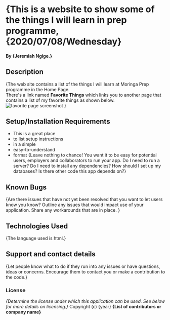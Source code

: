 # {This is a website to show some of the things I will learn in prep programme, {2020/07/08/Wednesday} 
#### By **{Jeremiah Ngige.}**
## Description
{The web site contains a list of the things I will learn at Moringa Prep programme in the Home Page.<br/>
 There's a link named **Favorite Things** which links you to another page that contains a list of my favorite things as shown below.<br/>
 ![favorite page screenshot](https://github.com/JeremiahNgige/first-webpage/blob/master/images/favpage%20.png)
 }
## Setup/Installation Requirements
* This is a great place
* to list setup instructions
* in a simple
* easy-to-understand
* format
{Leave nothing to chance! You want it to be easy for potential users, employers and collaborators to run your app. Do I need to run a server? Do I need to install any dependencies? How should I set up my databases? Is there other code this app depends on?}
## Known Bugs
{Are there issues that have not yet been resolved that you want to let users know you know? Outline any issues that would impact use of your application. Share any workarounds that are in place. }
## Technologies Used
{The language used is html.}
## Support and contact details
{Let people know what to do if they run into any issues or have questions, ideas or concerns.  Encourage them to contact you or make a contribution to the code.}
### License
*{Determine the license under which this application can be used.  See below for more details on licensing.}*
Copyright (c) {year} **{List of contributors or company name}**